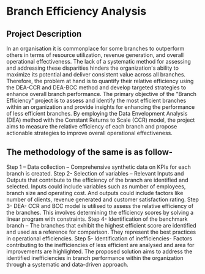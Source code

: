 # Branch Efficiency Analysis

## Project Description 
In an organisation it is commonplace for some branches to outperform others in terms of resource utilization, revenue generation, and overall operational effectiveness. The lack of a systematic method for assessing and addressing these disparities hinders the organization's ability to maximize its potential and deliver consistent value across all branches. Therefore, the problem at hand is to quantify their relative efficiency using the DEA-CCR and DEA-BCC method and develop targeted strategies to enhance overall branch performance.
The primary objective of the "Branch Efficiency" project is to assess and identify the most efficient branches within an organization and provide insights for enhancing the performance of less efficient branches. By employing the Data Envelopment Analysis (DEA) method with the Constant Returns to Scale (CCR) model, the project aims to measure the relative efficiency of each branch and propose actionable strategies to improve overall operational effectiveness.

## The methodology of the same is as follow- 
Step 1 – Data collection – Comprehensive synthetic data on KPIs for each branch is created. 
Step 2- Selection of variables – Relevant Inputs and Outputs that contribute to the efficiency of the branch are identified and selected. Inputs could include variables such as number of employees, branch size and operating cost. And outputs could include factors like number of clients, revenue generated and customer satisfaction rating.
Step 3- DEA- CCR and BCC model is utilised to assess the relative efficiency of the branches. This involves determining the efficiency scores by solving a linear program with constraints.
Step 4- Identification of the benchmark branch – The branches that exhibit the highest efficient score are identified and used as a reference for comparison. They represent the best practices in operational efficiencies. 
Step 5- Identification of inefficiencies- Factors contributing to the inefficiencies of less efficient are analysed and area for improvements are highlighted.
The proposed solution aims to address the identified inefficiencies in branch performance within the organization through a systematic and data-driven approach.


